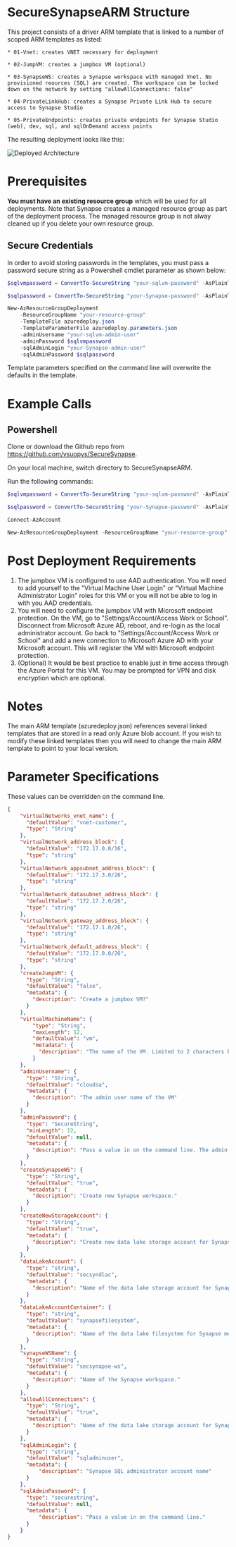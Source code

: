 # SecureSynapseARM Structure

This project consists of a driver ARM template that is linked to a number of scoped ARM templates as listed:
```shell
* 01-Vnet: creates VNET necessary for deployment

* 02-JumpVM: creates a jumpbox VM (optional)

* 03-SynapseWS: creates a Synapse workspace with managed Vnet. No provisioned reources (SQL) are created. The workspace can be locked down on the network by setting "allowAllConnections: false"

* 04-PrivateLinkHub: creates a Synapse Private Link Hub to secure access to Synapse Studio

* 05-PrivateEndpoints: creates private endpoints for Synapse Studio (web), dev, sql, and sqlOnDemand access points
```

The resulting deployment looks like this:

![Deployed Architecture](images/deployedArchitecture.png?raw=true "Architecture")

# Prerequisites
**You must have an existing resource group** which will be used for all deployments. Note that Synapse creates a managed resource group as part of the deployment process. The managed resource group is not alway cleaned up if you delete your own resource group.

## Secure Credentials
In order to avoid storing passwords in the templates, you must pass a password secure string as a Powershell cmdlet parameter as shown below:
```powershell
$sqlvmpassword = ConvertTo-SecureString "your-sqlvm-password" -AsPlainText -Force

$sqlpassword = ConvertTo-SecureString "your-Synapse-password" -AsPlainText -Force

New-AzResourceGroupDeployment
    -ResourceGroupName "your-resource-group"
    -TemplateFile azuredeploy.json
    -TemplateParameterFile azuredeploy.parameters.json
    -adminUsername "your-sqlvm-admin-user"
    -adminPassword $sqlvmpassword
    -sqlAdminLogin "your-Synapse-admin-user"
    -sqlAdminPassword $sqlpassword
```

Template parameters specified on the command line will overwrite the defaults in the template.

# Example Calls

## Powershell
Clone or download the Github repo from https://github.com/vsuopys/SecureSynapse.

On your local machine, switch directory to SecureSynapseARM.

Run the following commands:

```powershell
$sqlvmpassword = ConvertTo-SecureString "your-sqlvm-password" -AsPlainText -Force

$sqlpassword = ConvertTo-SecureString "your-Synapse-password" -AsPlainText -Force

Connect-AzAccount

New-AzResourceGroupDeployment -ResourceGroupName "your-resource-group" -Name "your-deployment-name" -TemplateFile azuredeploy.json -TemplateParameterFile azuredeploy.parameters.json -adminUsername "your-sqlvm-admin-user" -adminPassword $sqlvmpassword -sqlAdminLogin "your-Synapse-admin-user" -sqlAdminPassword $sqlpassword -allowAllConnections "false" -createJumpVM "true"
```

# Post Deployment Requirements
1. The jumpbox VM is configured to use AAD authentication. You will need to add yourself to the "Virtual Machine User Login" or "Virtual Machine Administrator Login" roles for this VM or you will not be able to log in with you AAD credentials.
2. You will need to configure the jumpbox VM with Microsoft endpoint protection. On the VM, go to "Settings/Account/Access Work or School". Disconnect from Microsoft Azure AD, reboot, and re-login as the local administrator account. Go back to "Settings/Account/Access Work or School" and add a new connection to Microsoft Azure AD with your Microsoft account. This will register the VM with Microsoft endpoint protection.
3. (Optional) It would be best practice to enable just in time access through the Azure Portal for this VM. You may be prompted for VPN and disk encryption which are optional.

# Notes
The main ARM template (azuredeploy.json) references several linked templates that are stored in a read only Azure blob account. If you wish to modify these linked templates then you will need to change the main ARM template to point to your local version.

# Parameter Specifications
These values can be overridden on the command line.

```json
{
    "virtualNetworks_vnet_name": {
      "defaultValue": "vnet-customer",
      "type": "String"
    },
    "virtualNetwork_address_block": {
      "defaultValue": "172.17.0.0/16",
      "type": "string"
    },
    "virtualNetwork_appsubnet_address_block": {
      "defaultValue": "172.17.3.0/26",
      "type": "string"
    },
    "virtualNetwork_datasubnet_address_block": {
      "defaultValue": "172.17.2.0/26",
      "type": "string"
    },
    "virtualNetwork_gateway_address_block": {
      "defaultValue": "172.17.1.0/26",
      "type": "string"
    },
    "virtualNetwork_default_address_block": {
      "defaultValue": "172.17.0.0/26",
      "type": "string"
    },
    "createJumpVM": {
      "type": "String",
      "defaultValue": "false",
      "metadata": {
        "description": "Create a jumpbox VM?"
      }
    },
    "virtualMachineName": {
        "type": "String",
        "maxLength": 12,
        "defaultValue": "vm",    
        "metadata": {
          "description": "The name of the VM. Limited to 2 characters because a unique string is appendedin the template."
        }
    },
    "adminUsername": {
      "type": "String",
      "defaultValue": "cloudsa",
      "metadata": {
        "description": "The admin user name of the VM"
      }
    },
    "adminPassword": {
      "type": "SecureString",
      "minLength": 12,
      "defaultValue": null,
      "metadata": {
        "description": "Pass a value in on the command line. The admin password of the VM, 12 characters minimum."
      }
    },
    "createSynapseWS": {
      "type": "String",
      "defaultValue": "true",
      "metadata": {
        "description": "Create new Synapse workspace."
      }
    },
    "createNewStorageAccount": {
      "type": "String",
      "defaultValue": "true",
      "metadata": {
        "description": "Create new data lake storage account for Synapse metadata."
      }
    },
    "dataLakeAccount": {
      "type": "string",
      "defaultValue": "secsyndlac",
      "metadata": {
        "description": "Name of the data lake storage account for Synapse metadata."
      }
    },
    "dataLakeAccountContainer": {
      "type": "string",
      "defaultValue": "synapsefilesystem",
      "metadata": {
        "description": "Name of the data lake filesystem for Synapse metadata."
      }
    },
    "synapseWSName": {
      "type": "string",
      "defaultValue": "secsynapse-ws",
      "metadata": {
        "description": "Name of the Synapse workspace."
      }
    },
    "allowAllConnections": {
      "type": "String",
      "defaultValue": "true",
      "metadata": {
        "description": "Name of the data lake storage account for Synapse metadata."
      }
    },
    "sqlAdminLogin": {
      "type": "string",
      "defaultValue": "sqladminuser",
      "metadata": {
          "description": "Synapse SQL administrator account name"
      }
    },
    "sqlAdminPassword": {
      "type": "securestring",
      "defaultValue": null,
      "metadata": {
          "description": "Pass a value in on the command line."
      }
    }
}
```